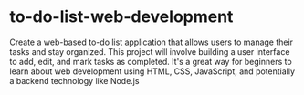 # to-do-list-web-development
Create a web-based to-do list application that allows users to manage their tasks and stay organized. This project will involve building a user interface to add, edit, and mark tasks as completed. It's a great way for beginners to learn about web development using HTML, CSS, JavaScript, and potentially a backend technology like Node.js
